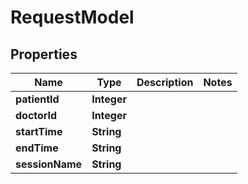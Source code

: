 

# RequestModel

## Properties

Name | Type | Description | Notes
------------ | ------------- | ------------- | -------------
**patientId** | **Integer** |  | 
**doctorId** | **Integer** |  | 
**startTime** | **String** |  | 
**endTime** | **String** |  | 
**sessionName** | **String** |  | 



